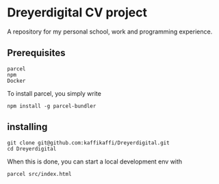 # Dreyerdigital CV project

A repository for my personal school, work and programming experience.

## Prerequisites

```
parcel
npm
Docker
```

To install parcel, you simply write

```
npm install -g parcel-bundler
```

## installing

```
git clone git@github.com:kaffikaffi/Dreyerdigital.git
cd Dreyerdigital

```

When this is done, you can start a local development env with

```
parcel src/index.html
```
